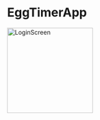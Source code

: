# EggTimerApp


<img width="200" alt="LoginScreen" src="https://github.com/FurkanCAPKIN/EggTimerApp/assets/92672616/93f45818-aa95-4354-a313-2d8031b24cd9">
